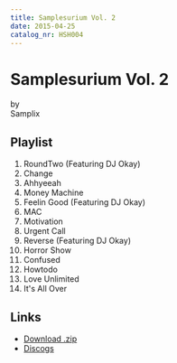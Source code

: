 ```yaml
---
title: Samplesurium Vol. 2
date: 2015-04-25
catalog_nr: HSH004
---
```


# Samplesurium Vol. 2
by  
Samplix

## Playlist

1. RoundTwo (Featuring DJ Okay)
2. Change
3. Ahhyeeah
4. Money Machine
5. Feelin Good (Featuring DJ Okay)
6. MAC
7. Motivation
8. Urgent Call
9. Reverse (Featuring DJ Okay)
10. Horror Show
11. Confused
12. Howtodo
13. Love Unlimited
14. It's All Over

## Links

* [Download .zip](https://cdn.homestreethome.ch/releases/hsh004/zip/hsh004.zip)
* [Discogs](https://www.discogs.com/Samplix-Samplesurium-Vol2-/release/6969377)

